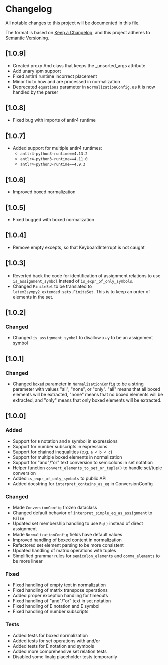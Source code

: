 # Changelog

All notable changes to this project will be documented in this file.

The format is based on [Keep a Changelog](https://keepachangelog.com/en/1.0.0/),
and this project adheres to [Semantic Versioning](https://semver.org/spec/v2.0.0.html).

## [1.0.9]
- Created proxy And class that keeps the _unsorted_args attribute
- Add unary \\pm support
- Fixed antlr4 runtime incorrect placement
- Minor fix to how and are processed in normalization
- Deprecated `equations` parameter in `NormalizationConfig`, as it is now handled by the parser

## [1.0.8]
- Fixed bug with imports of antlr4 runtime

## [1.0.7]
- Added support for multiple antlr4 runtimes:
    - `antlr4-python3-runtime==4.13.2`
    - `antlr4-python3-runtime==4.11.0`
    - `antlr4-python3-runtime==4.9.3`

## [1.0.6]
- Improved boxed normalization

## [1.0.5]
- Fixed bugged with boxed normalization

## [1.0.4]
- Remove empty excepts, so that KeyboardInterrupt is not caught


## [1.0.3]

- Reverted back the code for identification of assignment relations to use `is_assignment_symbol` instead of `is_expr_of_only_symbols`.
- Changed `FiniteSet` to be translated to `latex2sympy2_extended.sets.FiniteSet`. This is to keep an order of elements in the set.

## [1.0.2]

### Changed
- Changed `is_assignment_symbol` to disallow x+y to be an assignment symbol

## [1.0.1]

### Changed
- Changed `boxed` parameter in `NormalizationConfig` to be a string parameter with values "all", "none", or "only". "all" means that all boxed elements will be extracted, "none" means that no boxed elements will be extracted, and "only" means that only boxed elements will be extracted.

## [1.0.0]

### Added
- Support for `E` notation and `E` symbol in expressions
- Support for number subscripts in expressions
- Support for chained inequalities (e.g. `a < b < c`)
- Support for multiple boxed elements in normalization
- Support for "and"/"or" text conversion to semicolons in set notation
- Helper function `convert_elements_to_set_or_tuple()` to handle set/tuple conversion
- Added `is_expr_of_only_symbols` to public API
- Added docstring for `interpret_contains_as_eq` in ConversionConfig

### Changed
- Made `ConversionConfig` frozen dataclass
- Changed default behavior of `interpret_simple_eq_as_assignment` to `False`
- Updated set membership handling to use `Eq()` instead of direct assignment
- Made `NormalizationConfig` fields have default values
- Improved handling of boxed content in normalization
- Refactored set element parsing to be more consistent
- Updated handling of matrix operations with tuples
- Simplified grammar rules for `semicolon_elements` and `comma_elements` to be more linear

### Fixed
- Fixed handling of empty text in normalization
- Fixed handling of matrix transpose operations
- Added proper exception handling for timeouts
- Fixed handling of "and"/"or" text in set notation
- Fixed handling of E notation and E symbol
- Fixed handling of number subscripts

### Tests
- Added tests for boxed normalization
- Added tests for set operations with and/or
- Added tests for E notation and symbols
- Added more comprehensive set relation tests
- Disabled some linalg placeholder tests temporarily 